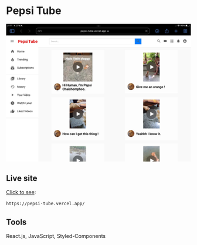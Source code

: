 # Pepsi Tube

![alt text](https://github.com/Nutlytical/Pepsi_Chaichomphoo/blob/main/pepsi_tube/public/tube.jpg)

## Live site

[Click to see](https://pepsi-tube.vercel.app/):

```sh
https://pepsi-tube.vercel.app/
```

## Tools

React.js, JavaScript, Styled-Components
